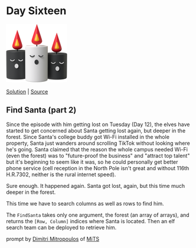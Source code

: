 # Day Sixteen

<img src="cover.png" width="165" height="158" alt="Singing candles">

[Solution](solution.ts) | [Source](https://typehero.dev/challenge/day-16)

## Find Santa (part 2)

Since the episode with him getting lost on Tuesday (Day 12), the elves have started to get concerned about Santa getting lost again, but deeper in the forest. Since Santa's college buddy got Wi-Fi installed in the whole property, Santa just wanders around scrolling TikTok without looking where he's going. Santa claimed that the reason the whole campus needed Wi-Fi (even the forest) was to "future-proof the business" and "attract top talent" but it's beginning to seem like it was, so he could personally get better phone service (cell reception in the North Pole isn't great and without 116th H.R.7302, neither is the rural internet speed).

Sure enough. It happened again. Santa got lost, again, but this time much deeper in the forest.

This time we have to search columns as well as rows to find him.

The `FindSanta` takes only one argument, the forest (an array of arrays), and returns the `[Row, Column]` indices where Santa is located. Then an elf search team can be deployed to retrieve him.

prompt by [Dimitri Mitropoulos](https://github.com/dimitropoulos) of [MiTS](https://www.youtube.com/@MichiganTypeScript)

